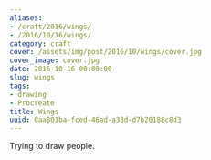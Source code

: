 ```yaml
---
aliases:
- /craft/2016/wings/
- /2016/10/16/wings/
category: craft
cover: /assets/img/post/2016/10/wings/cover.jpg
cover_image: cover.jpg
date: 2016-10-16 00:00:00
slug: wings
tags:
- drawing
- Procreate
title: Wings
uuid: 0aa801ba-fced-46ad-a33d-d7b20188c8d3
---
```


Trying to draw people.
